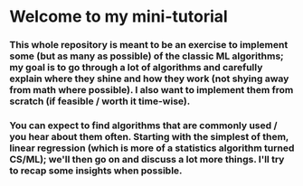 # Welcome to my mini-tutorial

### This whole repository is meant to be an exercise to implement some (but as many as possible) of the classic ML algorithms; my goal is to go through a lot of algorithms and carefully explain where they shine and how they work (not shying away from math where possible). I also want to implement them from scratch (if feasible / worth it time-wise).

### You can expect to find algorithms that are commonly used / you hear about them often. Starting with the simplest of them, linear regression (which is more of a statistics algorithm turned CS/ML); we'll then go on and discuss a lot more things. I'll try to recap some insights when possible.